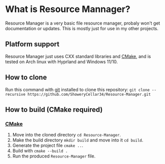 
# What is Resource Mannager?

Resource Manager is a very basic file resource manager, probaly won't get documentation or updates. This is mostly just for use in my other projects.

## Platform support

Resource Manager just uses CXX standard libraries and [CMake](https://cmake.org/), and is tested on Arch linux with Hyprland and Windows 11/10.

## How to clone

Run this command with [git](https://git-scm.com/) installed to clone this repository: `git clone --recursive https://github.com/ShoweryCellar34/Resource-Manager.git`

## How to build \(CMake required\)

### [CMake](https://cmake.org/)
1. Move into the cloned directory `cd Resource-Manager`.
2. Make the build directory `mkdir build` and move into it `cd build`.
3. Generate the project file `cmake ..`.
4. Build with `cmake --build .`
5. Run the produced `Resource-Manager` file.
